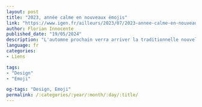 ```yaml
---
layout: post
title: "2023, année calme en nouveaux émojis"
link: "https://www.igen.fr/ailleurs/2023/07/2023-annee-calme-en-nouveaux-emojis-138295"
author: Florian Innocente
published_date: "19/05/2024"
description: "L'automne prochain verra arriver la traditionnelle nouvelle fournée d'emojis. Ce sera un (maigre) assortiment de nouveaux venus et de symboles qui vont adopter un sens supplémentaire de représentation."
language: fr
categories:
- Liens

tags:
- "Design"
- "Emoji"

og-tags: "Design, Emoji"
permalink: /:categories/:year/:month/:day/:title/
---
```

